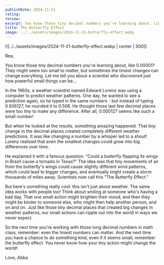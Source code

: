 ```yaml
---
publishDate: 2024-11-21
rating: 
review: 
excerpt: You know those tiny decimal numbers you're learning about, like 0.00001? They might seem too small to matter, but sometimes the tiniest changes can change everything. Here's the story of how a scientist discovered the surprising power of small things.
title: The Butterfly Effect
image: ../../assets/images/2024-11-21-butterfly-effect.webp
---
```

![[../../assets/images/2024-11-21-butterfly-effect.webp | center | 500]]

Rea,

You know those tiny decimal numbers you're learning about, like 0.00001? They might seem too small to matter, but sometimes the tiniest changes can change everything. Let me tell you about a scientist who discovered just how powerful small things can be...

In the 1960s, a weather scientist named Edward Lorenz was using a computer to predict weather patterns. One day, he wanted to see a prediction again, so he typed in the same numbers - but instead of typing 0.506127, he rounded it to 0.506. He thought those last few decimal places were too tiny to make any difference. After all, 0.000127 seems like such a small number!

But when he looked at the results, something amazing happened. That tiny change in the decimal places created completely different weather predictions. It was like changing a number by a whisper led to a shout! Lorenz realized that even the smallest changes could grow into big differences over time.

He explained it with a famous question: "Could a butterfly flapping its wings in Brazil cause a tornado in Texas?" The idea was that tiny movements of air from the butterfly's wings could cause slightly different wind patterns, which could lead to bigger changes, and eventually might create a storm thousands of miles away. Scientists now call this "The Butterfly Effect."

But here's something really cool: this isn't just about weather. The same idea works with people too! Think about smiling at someone who's having a bad day. That one small action might brighten their mood, and then they might be kinder to someone else, who might then help another person, and on and on. Just like those tiny decimal places that created big changes in weather patterns, our small actions can ripple out into the world in ways we never expect.

So the next time you're working with those long decimal numbers in math class, remember: even the tiniest numbers can matter. And the next time you have a chance to do something kind, even if it seems small, remember the butterfly effect. You never know how your tiny action might change the world!

Love,
Abba

